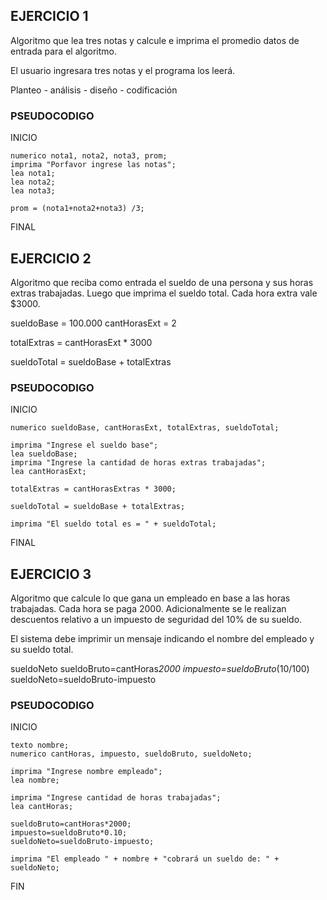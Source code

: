 ## EJERCICIO 1

Algoritmo que lea tres notas y calcule e imprima el promedio
datos de entrada para el algoritmo. 

El usuario ingresara tres notas y el programa los leerá. 

Planteo - análisis - diseño - codificación 



### **PSEUDOCODIGO**   
  
INICIO  

    numerico nota1, nota2, nota3, prom;  
    imprima "Porfavor ingrese las notas";  
    lea nota1;  
    lea nota2;  
    lea nota3;  

    prom = (nota1+nota2+nota3) /3;
FINAL


## **EJERCICIO 2**
 
Algoritmo que reciba como entrada el sueldo de una persona y sus horas extras trabajadas. 
Luego que imprima el sueldo total. 
Cada hora extra vale $3000.  


sueldoBase = 100.000 
cantHorasExt = 2 

totalExtras = cantHorasExt * 3000 

sueldoTotal = sueldoBase + totalExtras 
 
 ### **PSEUDOCODIGO** 


 INICIO   

    numerico sueldoBase, cantHorasExt, totalExtras, sueldoTotal;

    imprima "Ingrese el sueldo base";
    lea sueldoBase;
    imprima "Ingrese la cantidad de horas extras trabajadas";
    lea cantHorasExt;
     
    totalExtras = cantHorasExtras * 3000; 

    sueldoTotal = sueldoBase + totalExtras;

    imprima "El sueldo total es = " + sueldoTotal;

FINAL 

## **EJERCICIO 3**
 
Algoritmo que calcule lo que gana un empleado en base a las horas trabajadas. 
Cada hora se paga 2000. 
Adicionalmente se le realizan descuentos relativo a un impuesto de seguridad del 10% de su sueldo. 

El sistema debe imprimir un mensaje indicando el nombre del empleado y su sueldo total.    

sueldoNeto 
sueldoBruto=cantHoras*2000
impuesto=sueldoBruto*(10/100)
sueldoNeto=sueldoBruto-impuesto

### **PSEUDOCODIGO**
 
INICIO  
 
    texto nombre;
    numerico cantHoras, impuesto, sueldoBruto, sueldoNeto;  

    imprima "Ingrese nombre empleado";
    lea nombre;

    imprima "Ingrese cantidad de horas trabajadas";
    lea cantHoras; 

    sueldoBruto=cantHoras*2000;
    impuesto=sueldoBruto*0.10;
    sueldoNeto=sueldoBruto-impuesto; 
 
    imprima "El empleado " + nombre + "cobrará un sueldo de: " + sueldoNeto; 
    
FIN